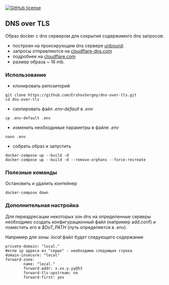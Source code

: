 [![GitHub license](https://img.shields.io/badge/license-MIT-blue.svg)](https://raw.githubusercontent.com/ErshovSergey/dns-over-tls_in-docker/master/LICENSE) 

## DNS over TLS 
Образ docker с dns сервером для сокрытия содержимого dns запросов:
- построен на проксирующем dns сервере
[unbound](https://nlnetlabs.nl/projects/unbound/about/).
- запросы отправляются на [cloudflare-dns.com](https://cloudflare-dns.com)
- подробнее на [cloudflare.com](https://developers.cloudflare.com/1.1.1.1/dns-over-tls/)
- размер образа ~ 16 mb.
### Использование
- клонировать репозиторий
```
git clone https://github.com/ErshovSergey/dns-over-tls.git
cd dns-over-tls
```
- скопировать файл *.env-default* в *.env*
```
cp .env-default .env
```
- изменить необходимые параметры в файле *.env*
```
nano .env
```
- собрать образ и запустить
```
docker-compose up --build -d
docker-compose up --build -d --remove-orphans --force-recreate
```
### Полезные команды
Остановить и удалить контейнер
```
docker-compose down
```
### Дополнительная настройка
Для переадресации некоторых зон dns на определенные серверы необходимо создать конфигурационный файл (например add.conf) и поместить его в *$DoT_PATH*
 (путь определяется в .env). 
 
 Например для зоны *.local* файл будет следующего содержания
```console
private-domain: "local."
#если ip адреса из "серых" - необходима следующая строка
domain-insecure: "local"
forward-zone:
        name: "local."
        forward-addr: x.xx.y.yy@53
        forward-tls-upstream: no
        forward-first: yes
```

